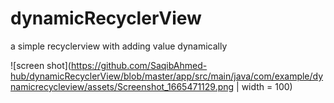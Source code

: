 # dynamicRecyclerView
a simple recyclerview with adding value dynamically


![screen shot](https://github.com/SaqibAhmed-hub/dynamicRecyclerView/blob/master/app/src/main/java/com/example/dynamicrecycleview/assets/Screenshot_1665471129.png | width = 100)
